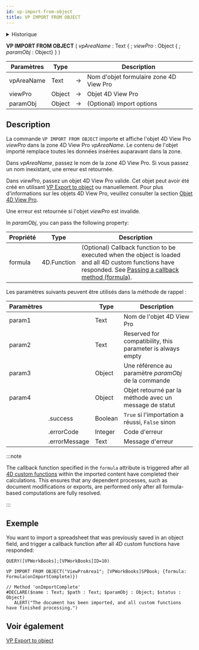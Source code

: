 ```yaml
---
id: vp-import-from-object
title: VP IMPORT FROM OBJECT
---
```


<details><summary>Historique</summary>

| Release | Modifications                   |
| ------- | ------------------------------- |
| 20 R9   | Support of *paramObj* parameter |

</details>

<!-- REF #_method_.VP IMPORT FROM OBJECT.Syntax -->

**VP IMPORT FROM OBJECT** ( *vpAreaName* : Text  { ; *viewPro* : Object { ; *paramObj* : Object} } ) <!-- END REF -->

<!-- REF #_method_.VP IMPORT FROM OBJECT.Params -->

| Paramètres | Type   |    | Description                                  |
| ---------- | ------ | -- | -------------------------------------------- |
| vpAreaName | Text   | -> | Nom d'objet formulaire zone 4D View Pro      |
| viewPro    | Object | -> | Objet 4D View Pro                            |
| paramObj   | Object | -> | (Optional) import options |

<!-- END REF -->

## Description

La commande `VP IMPORT FROM OBJECT` <!-- REF #_method_.VP IMPORT FROM OBJECT.Summary -->importe et affiche l'objet 4D View Pro *viewPro* dans la zone 4D View Pro *vpAreaName*<!-- END REF -->. Le contenu de l'objet importé remplace toutes les données insérées auparavant dans la zone.

Dans *vpAreaName*, passez le nom de la zone 4D View Pro. Si vous passez un nom inexistant, une erreur est retournée.

Dans *viewPro*, passez un objet 4D View Pro valide. Cet objet peut avoir été créé en utilisant [VP Export to object](vp-export-to-object.md) ou manuellement. Pour plus d'informations sur les objets 4D View Pro, veuillez consulter la section [Objet 4D View Pro](../configuring.md#4d-view-pro-objet).

Une erreur est retournée si l'objet *viewPro* est invalide.

In *paramObj*, you can pass the following property:

| Propriété | Type                        | Description                                                                                                                                                                                                                                                                                 |
| --------- | --------------------------- | ------------------------------------------------------------------------------------------------------------------------------------------------------------------------------------------------------------------------------------------------------------------------------------------- |
| formula   | 4D.Function | (Optional) Callback function to be executed when the object is loaded and all 4D custom functions have responded. See [Passing a callback method (formula)](vp-export-document.md#passing-a-callback-method-formula). |

Les paramètres suivants peuvent être utilisés dans la méthode de rappel :

| Paramètres |                               | Type    | Description                                                |
| ---------- | ----------------------------- | ------- | ---------------------------------------------------------- |
| param1     |                               | Text    | Nom de l'objet 4D View Pro                                 |
| param2     |                               | Text    | Reserved for compatibility, this parameter is always empty |
| param3     |                               | Object  | Une référence au paramètre *paramObj* de la commande       |
| param4     |                               | Object  | Objet retourné par la méthode avec un message de statut    |
|            | .success      | Boolean | `True` si l'importation a réussi, `False` sinon            |
|            | .errorCode    | Integer | Code d'erreur                                              |
|            | .errorMessage | Text    | Message d'erreur                                           |

:::note

The callback function specified in the `formula` attribute is triggered after all [4D custom functions](../formulas.md#4d-functions) within the imported content have completed their calculations. This ensures that any dependent processes, such as document modifications or exports, are performed only after all formula-based computations are fully resolved.

:::

## Exemple

You want to import a spreadsheet that was previously saved in an object field, and trigger a callback function after all 4D custom functions have responded:

```4d
QUERY([VPWorkBooks];[VPWorkBooks]ID=10)

VP IMPORT FROM OBJECT("ViewProArea1"; [VPWorkBooks]SPBook; {formula: Formula(onImportComplete)})
```

```4d
// Method 'onImportComplete'
#DECLARE($name : Text; $path : Text; $paramObj : Object; $status : Object)
   ALERT("The document has been imported, and all custom functions have finished processing.")
```

## Voir également

[VP Export to object](vp-export-to-object.md)
